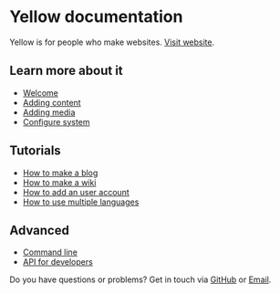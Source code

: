 Yellow documentation
====================
Yellow is for people who make websites. [Visit website](http://datenstrom.se/yellow).

Learn more about it
-------------------
* [Welcome](welcome.md)
* [Adding content](content.md)
* [Adding media](media.md)
* [Configure system](system.md)

Tutorials
---------
* [How to make a blog](https://github.com/markseu/yellowcms/wiki/How%20to%20make%20a%20blog)
* [How to make a wiki](https://github.com/markseu/yellowcms/wiki/How%20to%20make%20a%20wiki)
* [How to add an user account](https://github.com/markseu/yellowcms/wiki/User%20account%20configuration)
* [How to use multiple languages](https://github.com/markseu/yellowcms/wiki/Multi%20language%20configuration)

Advanced
--------
* [Command line](cli.md)
* [API for developers](api.md)

Do you have questions or problems? Get in touch via [GitHub](https://github.com/markseu/yellowcms/issues) or [Email](http://datenstrom.se/contact/).